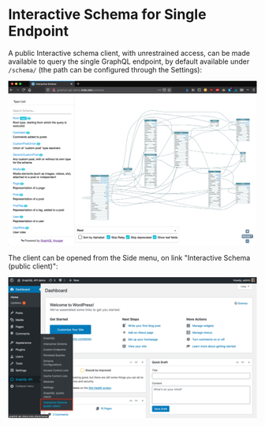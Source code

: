 # Interactive Schema for Single Endpoint

A public Interactive schema client, with unrestrained access, can be made available to query the single GraphQL endpoint, by default available under `/schema/` (the path can be configured through the Settings):

<a href="../../images/single-endpoint-interactive-schema.png" target="_blank">![Single endpoint's Interactive schema client](../../images/single-endpoint-interactive-schema.png "Single endpoint's Interactive schema client")</a>

The client can be opened from the Side menu, on link "Interactive Schema (public client)":

<a href="../../images/single-endpoint-interactive-schema-link.png" target="_blank">![Single endpoint's link to the Interactive schema client](../../images/single-endpoint-interactive-schema-link.png "Single endpoint's link to the Interactive schema client")</a>

